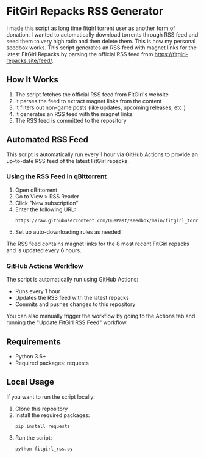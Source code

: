 # FitGirl Repacks RSS Generator

I made this script as long time fitgirl torrent user as another form of donation. I wanted to automatically download torrents through RSS feed and seed them to very high ratio and then delete them. This is how my personal seedbox works.
This script generates an RSS feed with magnet links for the latest FitGirl Repacks by parsing the official RSS feed from https://fitgirl-repacks.site/feed/.

## How It Works

1. The script fetches the official RSS feed from FitGirl's website
2. It parses the feed to extract magnet links from the content
3. It filters out non-game posts (like updates, upcoming releases, etc.)
4. It generates an RSS feed with the magnet links
5. The RSS feed is committed to the repository

## Automated RSS Feed

This script is automatically run every 1 hour via GitHub Actions to provide an up-to-date RSS feed of the latest FitGirl repacks.

### Using the RSS Feed in qBittorrent

1. Open qBittorrent
2. Go to View > RSS Reader
3. Click "New subscription"
4. Enter the following URL:
   ```
   https://raw.githubusercontent.com/QuePast/seedbox/main/fitgirl_torrents.xml
   ```
5. Set up auto-downloading rules as needed

The RSS feed contains magnet links for the 8 most recent FitGirl repacks and is updated every 6 hours.

### GitHub Actions Workflow

The script is automatically run using GitHub Actions:
- Runs every 1 hour
- Updates the RSS feed with the latest repacks
- Commits and pushes changes to this repository

You can also manually trigger the workflow by going to the Actions tab and running the "Update FitGirl RSS Feed" workflow.

## Requirements

- Python 3.6+
- Required packages: requests

## Local Usage

If you want to run the script locally:

1. Clone this repository
2. Install the required packages:
   ```
   pip install requests
   ```
3. Run the script:
   ```
   python fitgirl_rss.py
   ```
